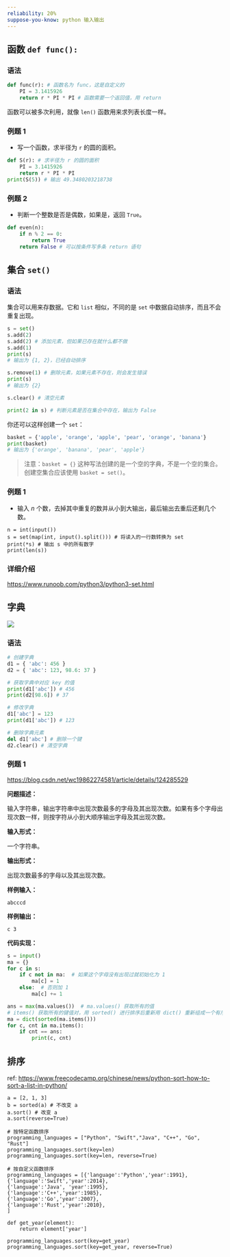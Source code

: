 ```yaml
---
reliability: 20%
suppose-you-know: python 输入输出
---
```


## 函数 `def func():`

### 语法

```py
def func(r): # 函数名为 func，这是自定义的
    PI = 3.1415926
    return r * PI * PI # 函数需要一个返回值，用 return
```

函数可以被多次利用，就像 `len()` 函数用来求列表长度一样。

### 例题 1

* 写一个函数，求半径为 `r` 的圆的面积。

```py
def S(r): # 求半径为 r 的圆的面积
    PI = 3.1415926
    return r * PI * PI
print(S(5)) # 输出 49.3480203218738
```

### 例题 2

* 判断一个整数是否是偶数，如果是，返回 `True`。

```py
def even(n):
    if n % 2 == 0:
        return True
    return False # 可以按条件写多条 return 语句
```

## 集合 `set()`

### 语法

集合可以用来存数据。它和 `list` 相似，不同的是 `set` 中数据自动排序，而且不会重复出现。

```py
s = set()
s.add(2)
s.add(2) # 添加元素，但如果已存在就什么都不做
s.add(1)
print(s)
# 输出为 {1, 2}，已经自动排序

s.remove(1) # 删除元素，如果元素不存在，则会发生错误
print(s)
# 输出为 {2}

s.clear() # 清空元素

print(2 in s) # 判断元素是否在集合中存在，输出为 False
```

你还可以这样创建一个 `set`：

```py
basket = {'apple', 'orange', 'apple', 'pear', 'orange', 'banana'}
print(basket)
# 输出为 {'orange', 'banana', 'pear', 'apple'}
```

> 注意：`basket = {}` 这种写法创建的是一个空的字典，不是一个空的集合。创建空集合应该使用 `basket = set()`。

### 例题 1

* 输入 $n$ 个数，去掉其中重复的数并从小到大输出，最后输出去重后还剩几个数。

```
n = int(input())
s = set(map(int, input().split())) # 将读入的一行数转换为 set
print(*s) # 输出 s 中的所有数字
print(len(s))
```

### 详细介绍

https://www.runoob.com/python3/python3-set.html

## 字典

![](https://www.runoob.com/wp-content/uploads/2016/04/py-dict-3.png)

### 语法

```py
# 创建字典
d1 = { 'abc': 456 }
d2 = { 'abc': 123, 98.6: 37 }

# 获取字典中对应 key 的值
print(d1['abc']) # 456
print(d2[98.6]) # 37

# 修改字典
d1['abc'] = 123
print(d1['abc']) # 123

# 删除字典元素
del d1['abc'] # 删除一个键
d2.clear() # 清空字典
```

### 例题 1

https://blog.csdn.net/wc19862274581/article/details/124285529

**问题描述：**

输入字符串，输出字符串中出现次数最多的字母及其出现次数。如果有多个字母出现次数一样，则按字符从小到大顺序输出字母及其出现次数。

**输入形式：**

一个字符串。

**输出形式：**

出现次数最多的字母以及其出现次数。

**样例输入：**

```
abcccd
```

**样例输出：**

```
c 3
```

**代码实现：**

```py
s = input()
ma = {}
for c in s:
    if c not in ma:  # 如果这个字母没有出现过就初始化为 1
        ma[c] = 1
    else:  # 否则加 1
        ma[c] += 1

ans = max(ma.values())  # ma.values() 获取所有的值
# items() 获取所有的键值对，用 sorted() 进行排序后重新用 dict() 重新组成一个有序字典 。这种排序是优先按键排序，其次按值排序
ma = dict(sorted(ma.items()))
for c, cnt in ma.items():
    if cnt == ans:
        print(c, cnt)
```

## 排序

ref: https://www.freecodecamp.org/chinese/news/python-sort-how-to-sort-a-list-in-python/

```
a = [2, 1, 3]
b = sorted(a) # 不改变 a
a.sort() # 改变 a
a.sort(reverse=True)

# 按特定函数排序
programming_languages = ["Python", "Swift","Java", "C++", "Go", "Rust"]
programming_languages.sort(key=len)
programming_languages.sort(key=len, reverse=True)

# 按自定义函数排序
programming_languages = [{'language':'Python','year':1991},
{'language':'Swift','year':2014},
{'language':'Java', 'year':1995},
{'language':'C++','year':1985},
{'language':'Go','year':2007},
{'language':'Rust','year':2010},
]

def get_year(element):
    return element['year']

programming_languages.sort(key=get_year)
programming_languages.sort(key=get_year, reverse=True)
```

